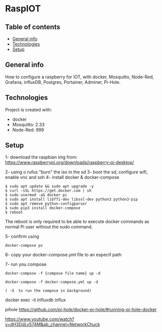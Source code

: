 # RaspIOT
## Table of contents
* [General info](#general-info)
* [Technologies](#technologies)
* [Setup](#setup)

## General info
How to configure a raspberry for IOT, with docker, Mosquitto, Node-Red, Grafana, influxDB, Postgres, Portainer, Adminer, Pi-Hole.
	
## Technologies
Project is created with:
* docker
* Mosquitto: 2.33
* Node-Red: 999
	
## Setup
1- download the raspbian img from:
https://www.raspberrypi.org/downloads/raspberry-pi-desktop/

2- using o rufus "burn" the iso in the sd
3- boot the sd, configure wifi, enable vnc and ssh
4- install docker & docker-compose
```
$ sudo apt update && sudo apt upgrade -y
$ curl -sSL https://get.docker.com | sh
$ sudo usermod -aG docker pi
$ sudo apt install libffi-dev libssl-dev python3 python3-pip
$ sudo apt remove python-configparser
$ sudo pip3 install docker-compose
$ reboot

```
The reboot is only required to be able to execute docker commands as normal Pi user without the sudo command.

5- confirm using 
```
docker-compose ps
```
6- copy your docker-compose.yml file to an especif path

7- run you compose
```
docker-compose -f {compose file name} up -d 

docker-compose -f docker-compose.yml up -d 

( -d  to run the compose in background)
```


docker exec -it influxdb influx


pihole
https://github.com/pi-hole/docker-pi-hole/#running-pi-hole-docker


https://www.youtube.com/watch?v=dH3DdLy574M&ab_channel=NetworkChuck

